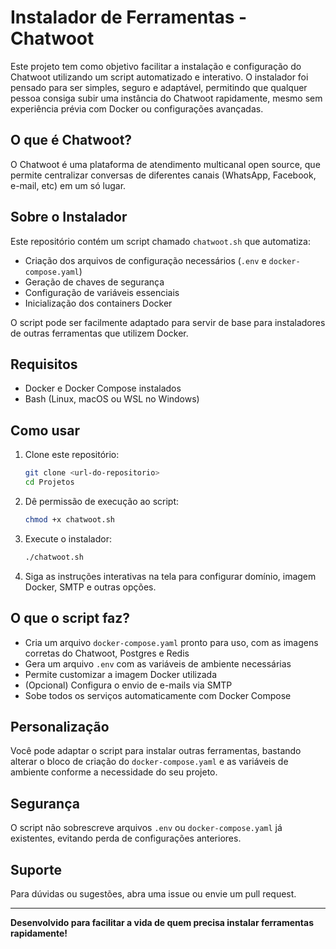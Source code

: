 # Instalador de Ferramentas - Chatwoot

Este projeto tem como objetivo facilitar a instalação e configuração do Chatwoot utilizando um script automatizado e interativo. O instalador foi pensado para ser simples, seguro e adaptável, permitindo que qualquer pessoa consiga subir uma instância do Chatwoot rapidamente, mesmo sem experiência prévia com Docker ou configurações avançadas.

## O que é Chatwoot?
O Chatwoot é uma plataforma de atendimento multicanal open source, que permite centralizar conversas de diferentes canais (WhatsApp, Facebook, e-mail, etc) em um só lugar.

## Sobre o Instalador
Este repositório contém um script chamado `chatwoot.sh` que automatiza:
- Criação dos arquivos de configuração necessários (`.env` e `docker-compose.yaml`)
- Geração de chaves de segurança
- Configuração de variáveis essenciais
- Inicialização dos containers Docker

O script pode ser facilmente adaptado para servir de base para instaladores de outras ferramentas que utilizem Docker.

## Requisitos
- Docker e Docker Compose instalados
- Bash (Linux, macOS ou WSL no Windows)

## Como usar
1. Clone este repositório:
   ```bash
   git clone <url-do-repositorio>
   cd Projetos
   ```
2. Dê permissão de execução ao script:
   ```bash
   chmod +x chatwoot.sh
   ```
3. Execute o instalador:
   ```bash
   ./chatwoot.sh
   ```
4. Siga as instruções interativas na tela para configurar domínio, imagem Docker, SMTP e outras opções.

## O que o script faz?
- Cria um arquivo `docker-compose.yaml` pronto para uso, com as imagens corretas do Chatwoot, Postgres e Redis
- Gera um arquivo `.env` com as variáveis de ambiente necessárias
- Permite customizar a imagem Docker utilizada
- (Opcional) Configura o envio de e-mails via SMTP
- Sobe todos os serviços automaticamente com Docker Compose

## Personalização
Você pode adaptar o script para instalar outras ferramentas, bastando alterar o bloco de criação do `docker-compose.yaml` e as variáveis de ambiente conforme a necessidade do seu projeto.

## Segurança
O script não sobrescreve arquivos `.env` ou `docker-compose.yaml` já existentes, evitando perda de configurações anteriores.

## Suporte
Para dúvidas ou sugestões, abra uma issue ou envie um pull request.

---

**Desenvolvido para facilitar a vida de quem precisa instalar ferramentas rapidamente!** 